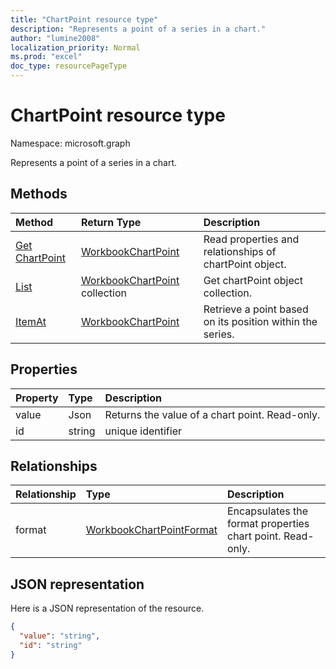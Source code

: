 ```yaml
---
title: "ChartPoint resource type"
description: "Represents a point of a series in a chart."
author: "lumine2008"
localization_priority: Normal
ms.prod: "excel"
doc_type: resourcePageType
---
```


# ChartPoint resource type

Namespace: microsoft.graph

Represents a point of a series in a chart.


## Methods

| Method		   | Return Type	|Description|
|:---------------|:--------|:----------|
|[Get ChartPoint](../api/chartpoint-get.md) | [WorkbookChartPoint](chartpoint.md) |Read properties and relationships of chartPoint object.|
|[List](../api/chartpoint-list.md) | [WorkbookChartPoint](chartpoint.md) collection |Get chartPoint object collection. |
|[ItemAt](../api/chartpointscollection-itemat.md)|[WorkbookChartPoint](chartpoint.md)|Retrieve a point based on its position within the series.|

## Properties
| Property	   | Type	|Description|
|:---------------|:--------|:----------|
|value|Json|Returns the value of a chart point. Read-only.|
|id|string|unique identifier|

## Relationships
| Relationship | Type	|Description|
|:---------------|:--------|:----------|
|format|[WorkbookChartPointFormat](chartpointformat.md)|Encapsulates the format properties chart point. Read-only.|

## JSON representation

Here is a JSON representation of the resource.

<!--{
  "blockType": "resource",
  "optionalProperties": [],
  "keyProperty": "id",
  "baseType": "microsoft.graph.entity",
  "@odata.type": "microsoft.graph.workbookChartPoint"
}-->

```json
{
  "value": "string",
  "id": "string"
}

```

<!-- uuid: 8fcb5dbc-d5aa-4681-8e31-b001d5168d79
2015-10-25 14:57:30 UTC -->
<!-- {
  "type": "#page.annotation",
  "description": "ChartPoint resource",
  "keywords": "",
  "section": "documentation",
  "tocPath": ""
}-->
